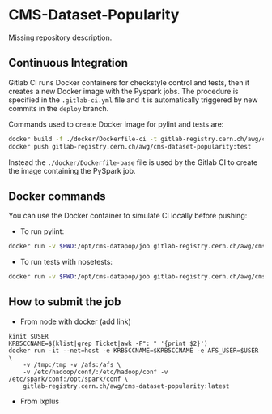 # CMS-Dataset-Popularity

Missing repository description.

## Continuous Integration

Gitlab CI runs Docker containers for checkstyle control and tests, then it creates a new Docker image with the Pyspark jobs.  The procedure is specified in the ``.gitlab-ci.yml`` file and it is automatically triggered by new commits in the ``deploy`` branch.

Commands used to create Docker image for pylint and tests are:

```bash
docker build -f ./docker/Dockerfile-ci -t gitlab-registry.cern.ch/awg/cms-dataset-popularity:test .
docker push gitlab-registry.cern.ch/awg/cms-dataset-popularity:test
```

Instead the ``./docker/Dockerfile-base`` file is used by the Gitlab CI to create the image containing the PySpark job.

## Docker commands

You can use the Docker container to simulate CI locally before pushing:

* To run pylint:

```bash
docker run -v $PWD:/opt/cms-datapop/job gitlab-registry.cern.ch/awg/cms-dataset-popularity:test ../pyenv/bin/pylint --rcfile=conf/.rcfile src/main.py src/spark/util.py src/datapop/phedex.py src/datapop/jobs.py
```

* To run tests with nosetests:

```bash
docker run -v $PWD:/opt/cms-datapop/job gitlab-registry.cern.ch/awg/cms-dataset-popularity:test ../pyenv/bin/nosetests -v -s tests/main.py
```

## How to submit the job

* From node with docker (add link)

```
kinit $USER
KRB5CCNAME=$(klist|grep Ticket|awk -F": " '{print $2}')
docker run -it --net=host -e KRB5CCNAME=$KRB5CCNAME -e AFS_USER=$USER \
    -v /tmp:/tmp -v /afs:/afs \
    -v /etc/hadoop/conf/:/etc/hadoop/conf -v /etc/spark/conf:/opt/spark/conf \
    gitlab-registry.cern.ch/awg/cms-dataset-popularity:latest
```

* From lxplus
